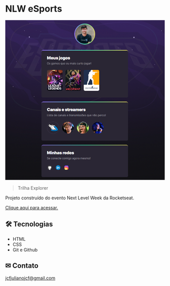 # NLW eSports

![preview](Explorer/.github/preview.png)

> Trilha Explorer

Projeto construído do evento Next Level Week da Rocketseat.

[Clique aqui para acessar.](https://JCFJulianoJCF.github.io/nlw/Explorer)

## 🛠 Tecnologias

- HTML
- CSS
- Git e Github

## ✉ Contato

jcfjulianojcf@gmail.com